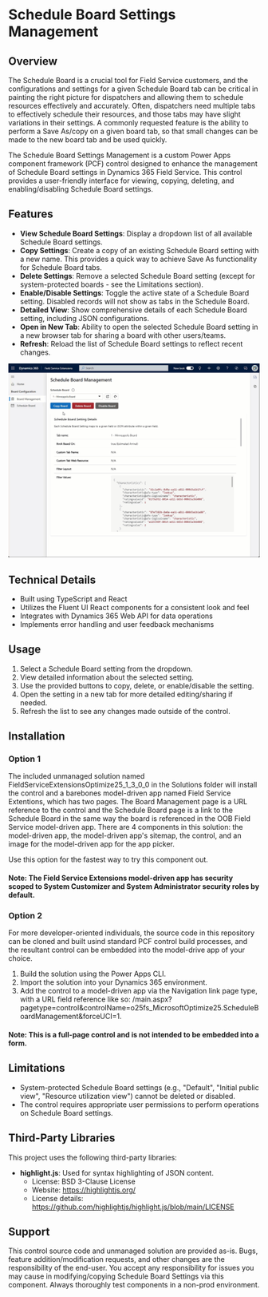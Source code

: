 # Schedule Board Settings Management

## Overview

The Schedule Board is a crucial tool for Field Service customers, and the configurations and settings for a given Schedule Board tab can be critical in painting the right picture for dispatchers and allowing them to schedule resources effectively and accurately. Often, dispatchers need multiple tabs to effectively schedule their resources, and those tabs may have slight variations in their settings. A commonly requested feature is the ability to perform a Save As/copy on a given board tab, so that small changes can be made to the new board tab and be used quickly.

The Schedule Board Settings Management is a custom Power Apps component framework (PCF) control designed to enhance the management of Schedule Board settings in Dynamics 365 Field Service. This control provides a user-friendly interface for viewing, copying, deleting, and enabling/disabling Schedule Board settings.

## Features

- **View Schedule Board Settings**: Display a dropdown list of all available Schedule Board settings.
- **Copy Settings**: Create a copy of an existing Schedule Board setting with a new name. This provides a quick way to achieve Save As functionality for Schedule Board tabs.
- **Delete Settings**: Remove a selected Schedule Board setting (except for system-protected boards - see the Limitations section).
- **Enable/Disable Settings**: Toggle the active state of a Schedule Board setting. Disabled records will not show as tabs in the Schedule Board.
- **Detailed View**: Show comprehensive details of each Schedule Board setting, including JSON configurations.
- **Open in New Tab**: Ability to open the selected Schedule Board setting in a new browser tab for sharing a board with other users/teams.
- **Refresh**: Reload the list of Schedule Board settings to reflect recent changes.

![](images/image1.gif)

## Technical Details

- Built using TypeScript and React
- Utilizes the Fluent UI React components for a consistent look and feel
- Integrates with Dynamics 365 Web API for data operations
- Implements error handling and user feedback mechanisms

## Usage

1. Select a Schedule Board setting from the dropdown.
2. View detailed information about the selected setting.
3. Use the provided buttons to copy, delete, or enable/disable the setting.
4. Open the setting in a new tab for more detailed editing/sharing if needed.
5. Refresh the list to see any changes made outside of the control.

## Installation

### Option 1
The included unmanaged solution named FieldServiceExtensionsOptimize25_1_3_0_0 in the Solutions folder will install the control and a barebones model-driven app named Field Service Extentions, which has two pages. The Board Management page is a URL reference to the control and the Schedule Board page is a link to the Schedule Board in the same way the board is referenced in the OOB Field Service model-driven app. There are 4 components in this solution: the model-driven app, the model-driven app's sitemap, the control, and an image for the model-driven app for the app picker.

Use this option for the fastest way to try this component out.

#### Note: The Field Service Extensions model-driven app has security scoped to System Customizer and System Administrator security roles by default.

### Option 2
For more developer-oriented individuals, the source code in this repository can be cloned and built usind standard PCF control build processes, and the resultant control can be embedded into the model-drive app of your choice.

1. Build the solution using the Power Apps CLI.
2. Import the solution into your Dynamics 365 environment.
3. Add the control to a model-driven app via the Navigation link page type, with a URL field reference like so: /main.aspx?pagetype=control&controlName=o25fs_MicrosoftOptimize25.ScheduleBoardManagement&forceUCI=1. 

#### Note: This is a full-page control and is not intended to be embedded into a form.

## Limitations

- System-protected Schedule Board settings (e.g., "Default", "Initial public view", "Resource utilization view") cannot be deleted or disabled.
- The control requires appropriate user permissions to perform operations on Schedule Board settings.

## Third-Party Libraries

This project uses the following third-party libraries:

- **highlight.js**: Used for syntax highlighting of JSON content.
  - License: BSD 3-Clause License
  - Website: https://highlightjs.org/
  - License details: https://github.com/highlightjs/highlight.js/blob/main/LICENSE

## Support

This control source code and unmanaged solution are provided as-is. Bugs, feature addition/modification requests, and other changes are the responsibility of the end-user.
You accept any responsibility for issues you may cause in modifying/copying Schedule Board Settings via this component. Always thoroughly test components in a non-prod environment.
